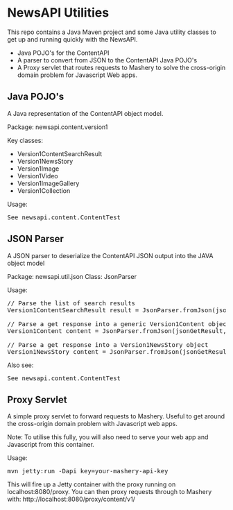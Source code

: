 NewsAPI Utilities
=================

This repo contains a Java Maven project and some Java utility classes to get up and running quickly with the NewsAPI.

* Java POJO's for the ContentAPI
* A parser to convert from JSON to the ContentAPI Java POJO's
* A Proxy servlet that routes requests to Mashery to solve the cross-origin domain problem for Javascript Web apps.

Java POJO's
------------
A Java representation of the ContentAPI object model.

Package: newsapi.content.version1

Key classes:
* Version1ContentSearchResult
* Version1NewsStory
* Version1Image
* Version1Video
* Version1ImageGallery
* Version1Collection

Usage: 
<pre>
See newsapi.content.ContentTest
</pre>

JSON Parser
-----------
A JSON parser to deserialize the ContentAPI JSON output into the JAVA object model

Package: newsapi.util.json
Class: JsonParser

Usage:
<pre>
// Parse the list of search results
Version1ContentSearchResult result = JsonParser.fromJson(jsonSearchResult, Version1ContentSearchResult.class);

// Parse a get response into a generic Version1Content object
Version1Content content = JsonParser.fromJson(jsonGetResult, Version1Content.class);

// Parse a get response into a Version1NewsStory object
Version1NewsStory content = JsonParser.fromJson(jsonGetResult, Version1NewsStory.class);
</pre>

Also see:
<pre>
See newsapi.content.ContentTest
</pre>

Proxy Servlet
-------------
A simple proxy servlet to forward requests to Mashery.  Useful to get around the cross-origin domain problem with Javascript web apps.  

Note: To utilise this fully, you will also need to serve your web app and Javascript from this container.

Usage:
<pre>
mvn jetty:run -Dapi_key=your-mashery-api-key
</pre>

This will fire up a Jetty container with the proxy running on localhost:8080/proxy.  You can then proxy requests through to Mashery with:
http://localhost:8080/proxy/content/v1/





